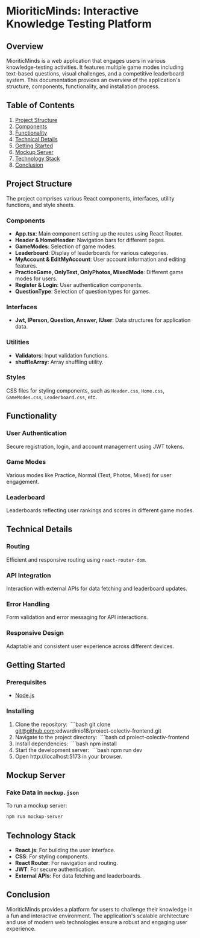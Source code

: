 # MioriticMinds: Interactive Knowledge Testing Platform

## Overview

MioriticMinds is a web application that engages users in various knowledge-testing activities. It features multiple game
modes including text-based questions, visual challenges, and a competitive leaderboard system. This documentation
provides an overview of the application's structure, components, functionality, and installation process.

## Table of Contents

1. [Project Structure](#project-structure)
2. [Components](#components)
3. [Functionality](#functionality)
4. [Technical Details](#technical-details)
5. [Getting Started](#getting-started)
6. [Mockup Server](#mockup-server)
7. [Technology Stack](#technology-stack)
8. [Conclusion](#conclusion)

## Project Structure

The project comprises various React components, interfaces, utility functions, and style sheets.

### Components

- **App.tsx**: Main component setting up the routes using React Router.
- **Header & HomeHeader**: Navigation bars for different pages.
- **GameModes**: Selection of game modes.
- **Leaderboard**: Display of leaderboards for various categories.
- **MyAccount & EditMyAccount**: User account information and editing features.
- **PracticeGame, OnlyText, OnlyPhotos, MixedMode**: Different game modes for users.
- **Register & Login**: User authentication components.
- **QuestionType**: Selection of question types for games.

### Interfaces

- **Jwt, IPerson, Question, Answer, IUser**: Data structures for application data.

### Utilities

- **Validators**: Input validation functions.
- **shuffleArray**: Array shuffling utility.

### Styles

CSS files for styling components, such as `Header.css`, `Home.css`, `GameModes.css`, `Leaderboard.css`, etc.

## Functionality

### User Authentication

Secure registration, login, and account management using JWT tokens.

### Game Modes

Various modes like Practice, Normal (Text, Photos, Mixed) for user engagement.

### Leaderboard

Leaderboards reflecting user rankings and scores in different game modes.

## Technical Details

### Routing

Efficient and responsive routing using `react-router-dom`.

### API Integration

Interaction with external APIs for data fetching and leaderboard updates.

### Error Handling

Form validation and error messaging for API interactions.

### Responsive Design

Adaptable and consistent user experience across different devices.

## Getting Started

### Prerequisites

- [Node.js](https://nodejs.org/en/)

### Installing

1. Clone the repository:
    ```bash
   git clone git@github.com:edwardinio18/proiect-colectiv-frontend.git
3. Navigate to the project directory:
    ```bash
   cd proiect-colectiv-frontend
5. Install dependencies:
    ```bash
   npm install
7. Start the development server:
    ```bash
   npm run dev
9. Open http://localhost:5173 in your browser.

## Mockup Server

### Fake Data in `mockup.json`

To run a mockup server:

```bash
npm run mockup-server
```

## Technology Stack

- **React.js**: For building the user interface.
- **CSS**: For styling components.
- **React Router**: For navigation and routing.
- **JWT**: For secure authentication.
- **External APIs**: For data fetching and leaderboards.

## Conclusion

MioriticMinds provides a platform for users to challenge their knowledge in a fun and interactive environment. The
application's scalable architecture and use of modern web technologies ensure a robust and engaging user experience.
```
